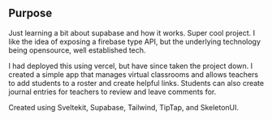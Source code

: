 ## Purpose

Just learning a bit about supabase and how it works. Super cool project. I like the idea of exposing a firebase type API, but the underlying technology being opensource, well established tech.

I had deployed this using vercel, but have since taken the project down. I created a simple app that manages virtual classrooms and allows teachers to add students to a roster and create helpful links. Students can also create journal entries for teachers to review and leave comments for.

Created using Sveltekit, Supabase, Tailwind, TipTap, and SkeletonUI.
